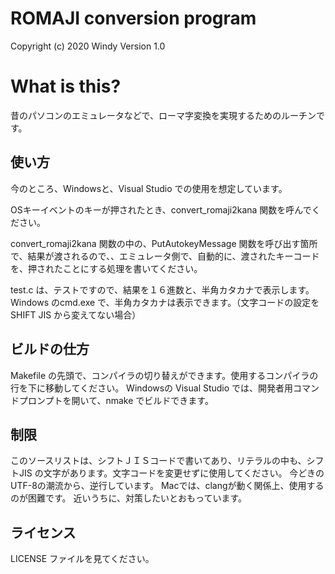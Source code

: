 # ROMAJI conversion program

Copyright (c) 2020 Windy
Version 1.0


# What is this?

昔のパソコンのエミュレータなどで、ローマ字変換を実現するためのルーチンです。



## 使い方

今のところ、Windowsと、Visual Studio での使用を想定しています。

OSキーイベントのキーが押されたとき、convert_romaji2kana 関数を呼んでください。

convert_romaji2kana 関数の中の、PutAutokeyMessage 関数を呼び出す箇所で、結果が渡されるので、、エミュレータ側で、自動的に、渡されたキーコードを、押されたことにする処理を書いてください。


test.c は、テストですので、結果を１６進数と、半角カタカナで表示します。
Windows のcmd.exe で、半角カタカナは表示できます。（文字コードの設定を SHIFT JIS から変えてない場合）


## ビルドの仕方

Makefile の先頭で、コンパイラの切り替えができます。使用するコンパイラの行を下に移動してください。
Windowsの Visual Studio では、開発者用コマンドプロンプトを開いて、nmake でビルドできます。


## 制限

このソースリストは、シフトＪＩＳコードで書いてあり、リテラルの中も、シフトJIS の文字があります。文字コードを変更せずに使用してください。
今どきのUTF-8の潮流から、逆行しています。
Macでは、clangが動く関係上、使用するのが困難です。
近いうちに、対策したいとおもっています。


## ライセンス

LICENSE ファイルを見てください。
